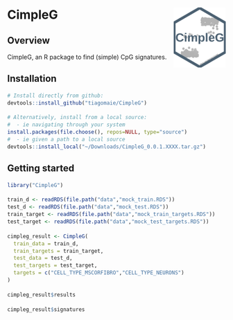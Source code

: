 
<!-- README.md is generated from README.Rmd. Please edit that file -->

# CimpleG <img src="man/figures/CimpleG.png" align="right" width="120" />

## Overview

CimpleG, an R package to find (simple) CpG signatures.

## Installation

``` r
# Install directly from github:
devtools::install_github("tiagomaie/CimpleG")

# Alternatively, install from a local source:
#  - ie navigating through your system
install.packages(file.choose(), repos=NULL, type="source")
#  - ie given a path to a local source
devtools::install_local("~/Downloads/CimpleG_0.0.1.XXXX.tar.gz")
```

## Getting started

``` r
library("CimpleG")

train_d <- readRDS(file.path("data","mock_train.RDS"))
test_d <- readRDS(file.path("data","mock_test.RDS"))
train_target <- readRDS(file.path("data","mock_train_targets.RDS"))
test_target <- readRDS(file.path("data","mock_test_targets.RDS"))

cimpleg_result <- CimpleG(
  train_data = train_d,
  train_targets = train_target,
  test_data = test_d,
  test_targets = test_target,
  targets = c("CELL_TYPE_MSCORFIBRO","CELL_TYPE_NEURONS")
)

cimpleg_result$results

cimpleg_result$signatures
```
